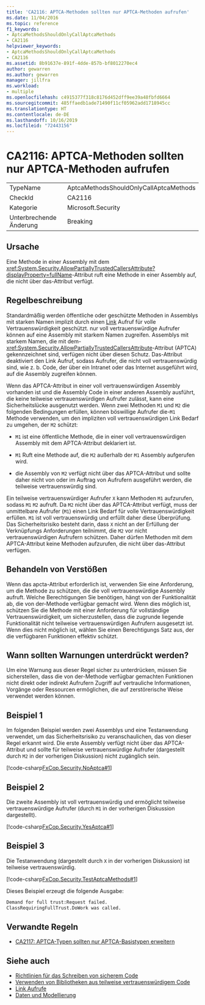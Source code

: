 ```yaml
---
title: 'CA2116: APTCA-Methoden sollten nur APTCA-Methoden aufrufen'
ms.date: 11/04/2016
ms.topic: reference
f1_keywords:
- AptcaMethodsShouldOnlyCallAptcaMethods
- CA2116
helpviewer_keywords:
- AptcaMethodsShouldOnlyCallAptcaMethods
- CA2116
ms.assetid: 8b91637e-891f-4dde-857b-bf8012270ec4
author: gewarren
ms.author: gewarren
manager: jillfra
ms.workload:
- multiple
ms.openlocfilehash: c4915377f318c8176d452dff9ee39a48fbfd6664
ms.sourcegitcommit: 485ffaedb1ade71490f11cf05962add1718945cc
ms.translationtype: HT
ms.contentlocale: de-DE
ms.lasthandoff: 10/16/2019
ms.locfileid: "72443156"
---
```

# <a name="ca2116-aptca-methods-should-only-call-aptca-methods"></a>CA2116: APTCA-Methoden sollten nur APTCA-Methoden aufrufen

|||
|-|-|
|TypeName|AptcaMethodsShouldOnlyCallAptcaMethods|
|CheckId|CA2116|
|Kategorie|Microsoft.Security|
|Unterbrechende Änderung|Breaking|

## <a name="cause"></a>Ursache

Eine Methode in einer Assembly mit dem <xref:System.Security.AllowPartiallyTrustedCallersAttribute?displayProperty=fullName>-Attribut ruft eine Methode in einer Assembly auf, die nicht über das-Attribut verfügt.

## <a name="rule-description"></a>Regelbeschreibung

Standardmäßig werden öffentliche oder geschützte Methoden in Assemblys mit starken Namen implizit durch einen [Link](/dotnet/framework/misc/link-demands) Aufruf für volle Vertrauenswürdigkeit geschützt. nur voll vertrauenswürdige Aufrufer können auf eine Assembly mit starkem Namen zugreifen. Assemblys mit starkem Namen, die mit dem-<xref:System.Security.AllowPartiallyTrustedCallersAttribute>-Attribut (APTCA) gekennzeichnet sind, verfügen nicht über diesen Schutz. Das-Attribut deaktiviert den Link Aufruf, sodass Aufrufer, die nicht voll vertrauenswürdig sind, wie z. b. Code, der über ein Intranet oder das Internet ausgeführt wird, auf die Assembly zugreifen können.

Wenn das APTCA-Attribut in einer voll vertrauenswürdigen Assembly vorhanden ist und die Assembly Code in einer anderen Assembly ausführt, die keine teilweise vertrauenswürdigen Aufrufer zulässt, kann eine Sicherheitslücke ausgenutzt werden. Wenn zwei Methoden `M1` und `M2` die folgenden Bedingungen erfüllen, können böswillige Aufrufer die-`M1` Methode verwenden, um den impliziten voll vertrauenswürdigen Link Bedarf zu umgehen, der `M2` schützt:

- `M1` ist eine öffentliche Methode, die in einer voll vertrauenswürdigen Assembly mit dem APTCA-Attribut deklariert ist.

- `M1` Ruft eine Methode auf, die `M2` außerhalb der `M1` Assembly aufgerufen wird.

- die Assembly von `M2` verfügt nicht über das APTCA-Attribut und sollte daher nicht von oder im Auftrag von Aufrufern ausgeführt werden, die teilweise vertrauenswürdig sind.

Ein teilweise vertrauenswürdiger Aufrufer `X` kann Methoden `M1` aufzurufen, sodass `M1` `M2` aufruft. Da `M2` nicht über das APTCA-Attribut verfügt, muss der unmittelbare Aufrufer (`M1`) einen Link Bedarf für volle Vertrauenswürdigkeit erfüllen.  `M1` ist voll vertrauenswürdig und erfüllt daher diese Überprüfung. Das Sicherheitsrisiko besteht darin, dass `X` nicht an der Erfüllung der Verknüpfungs Anforderungen teilnimmt, die `M2` vor nicht vertrauenswürdigen Aufrufern schützen. Daher dürfen Methoden mit dem APTCA-Attribut keine Methoden aufzurufen, die nicht über das-Attribut verfügen.

## <a name="how-to-fix-violations"></a>Behandeln von Verstößen
Wenn das apcta-Attribut erforderlich ist, verwenden Sie eine Anforderung, um die Methode zu schützen, die die voll vertrauenswürdige Assembly aufruft. Welche Berechtigungen Sie benötigen, hängt von der Funktionalität ab, die von der-Methode verfügbar gemacht wird. Wenn dies möglich ist, schützen Sie die Methode mit einer Anforderung für vollständige Vertrauenswürdigkeit, um sicherzustellen, dass die zugrunde liegende Funktionalität nicht teilweise vertrauenswürdigen Aufrufern ausgesetzt ist. Wenn dies nicht möglich ist, wählen Sie einen Berechtigungs Satz aus, der die verfügbaren Funktionen effektiv schützt.

## <a name="when-to-suppress-warnings"></a>Wann sollten Warnungen unterdrückt werden?
Um eine Warnung aus dieser Regel sicher zu unterdrücken, müssen Sie sicherstellen, dass die von der-Methode verfügbar gemachten Funktionen nicht direkt oder indirekt Aufrufern Zugriff auf vertrauliche Informationen, Vorgänge oder Ressourcen ermöglichen, die auf zerstörerische Weise verwendet werden können.

## <a name="example-1"></a>Beispiel 1
Im folgenden Beispiel werden zwei Assemblys und eine Testanwendung verwendet, um das Sicherheitsrisiko zu veranschaulichen, das von dieser Regel erkannt wird. Die erste Assembly verfügt nicht über das APTCA-Attribut und sollte für teilweise vertrauenswürdige Aufrufer (dargestellt durch `M2` in der vorherigen Diskussion) nicht zugänglich sein.

[!code-csharp[FxCop.Security.NoAptca#1](../code-quality/codesnippet/CSharp/ca2116-aptca-methods-should-only-call-aptca-methods_1.cs)]

## <a name="example-2"></a>Beispiel 2
Die zweite Assembly ist voll vertrauenswürdig und ermöglicht teilweise vertrauenswürdige Aufrufer (durch `M1` in der vorherigen Diskussion dargestellt).

[!code-csharp[FxCop.Security.YesAptca#1](../code-quality/codesnippet/CSharp/ca2116-aptca-methods-should-only-call-aptca-methods_2.cs)]

## <a name="example-3"></a>Beispiel 3
Die Testanwendung (dargestellt durch `X` in der vorherigen Diskussion) ist teilweise vertrauenswürdig.

[!code-csharp[FxCop.Security.TestAptcaMethods#1](../code-quality/codesnippet/CSharp/ca2116-aptca-methods-should-only-call-aptca-methods_3.cs)]

Dieses Beispiel erzeugt die folgende Ausgabe:

```txt
Demand for full trust:Request failed.
ClassRequiringFullTrust.DoWork was called.
```

## <a name="related-rules"></a>Verwandte Regeln

- [CA2117: APTCA-Typen sollten nur APTCA-Basistypen erweitern](../code-quality/ca2117.md)

## <a name="see-also"></a>Siehe auch

- [Richtlinien für das Schreiben von sicherem Code](/dotnet/standard/security/secure-coding-guidelines)
- [Verwenden von Bibliotheken aus teilweise vertrauenswürdigem Code](/dotnet/framework/misc/using-libraries-from-partially-trusted-code)
- [Link Aufrufe](/dotnet/framework/misc/link-demands)
- [Daten und Modellierung](/dotnet/framework/data/index)
